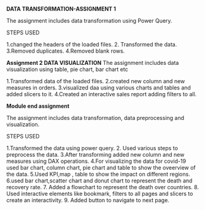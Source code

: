 **DATA TRANSFORMATION-ASSIGNMENT 1**

The assignment includes data transformation using Power Query.

STEPS USED

1.changed the headers of the loaded files.
2. Transformed the data.
3.Removed duplicates.
4.Removed blank rows.

**Assignment 2 DATA VISUALIZATION**
The assignment includes data visualization using table, pie chart, bar chart etc

1.Transformed data of the loaded files.
2.created new column and new measures in orders.
3.visualized daa using various charts and tables and added slicers to it.
4.Created an interactive sales report adding filters to all.

**Module end assignment**

The assignment includes data transformation, data preprocessing and visualization.

STEPS USED

1.Transformed the data using power query.
2. Used various steps to preprocess the data.
3.After transforming added new column and new measures using DAX operations.
4.For visualizing the data for covid-19 used bar chart, column chart, pie chart and table to show the oveerview of the data.
5.Used KPI,map , table to show the impact on different regions.
6.used bar chart,scatter chart and donut chart to represent the   death and recovery rate.
7. Added a flowchart to represent the death over countries.
8. Used interactive elements like bookmark, filters to all pages and slicers to create an interactivity.
9. Added button to navigate to next page.



